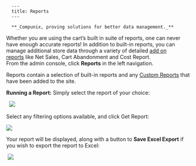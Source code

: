 
      ---
      title: Reports
      ---

      **_Compunix, proving solutions for better data management._**  
Whether you are using the cart’s built in suite of reports, one can never have enough accurate reports! In addition to built-in reports, you can manage additional store data through a variety of detailed [add on reports](http://www.ecommercecartmods.com/c-9-reports-addons.aspx) like Net Sales, Cart Abandonment and Cost Report.  
From the admin console, click **Reports** in the left navigation.  
  
Reports contain a selection of built-in reports and any [Custom Reports](default.aspx?pageid=custom_reports) that have been added to the site.   
  
**Running a Report:** Simply select the report of your choice:   
  
  ![](images/rpts.png)   
  
Select any filtering options available, and click Get Report:   
  
 ![](images/1419631752669.png)   
  
Your report will be displayed, along with a button to **Save Excel Export** if you wish to export the report to Excel:   
  
 ![](images/1415395864919.png)
      